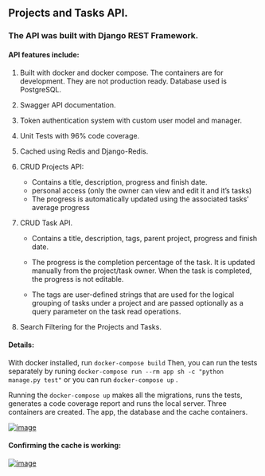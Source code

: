 ## Projects and Tasks API.

### The API was built with Django REST Framework.

#### API features include:

1.  Built with docker and docker compose. The containers are for development. They are not production ready. Database used is PostgreSQL.

2.  Swagger API documentation.

3.  Token authentication system with custom user model and manager.

4.  Unit Tests with 96% code coverage.

5.  Cached using Redis and Django-Redis.

6.  CRUD Projects API:

    -   Contains a title, description, progress and finish date.
    -   personal access (only the owner can view and edit it and it’s tasks)
    -   The progress is automatically updated using the associated tasks' average progress

7.  CRUD Task API.

    -   Contains a title, description, tags, parent project, progress and finish date.

    -   The progress is the completion percentage of the task. It is updated manually
        from the project/task owner. When the task is completed, the progress is not editable.

    -   The tags are user-defined strings that are used for the logical grouping
        of tasks under a project and are passed optionally as a query parameter
        on the task read operations.

8.  Search Filtering for the Projects and Tasks.

#### Details:

With docker installed, run `docker-compose build`
Then, you can run the tests separately by runing `docker-compose run --rm app sh -c "python manage.py test"`
or you can run `docker-compose up` .

Running the `docker-compose up` makes all the migrations, runs the tests, generates a code coverage report and runs the local server.
Three containers are created. The app, the database and the cache containers.

[![image](https://www.linkpicture.com/q/test_coverage.jpg)](https://www.linkpicture.com/view.php?img=LPic63b7eca23ce991982202688)

#### Confirming the cache is working:

[![image](https://www.linkpicture.com/q/cache.jpg)](https://www.linkpicture.com/view.php?img=LPic63b7eca23ce991982202688)
